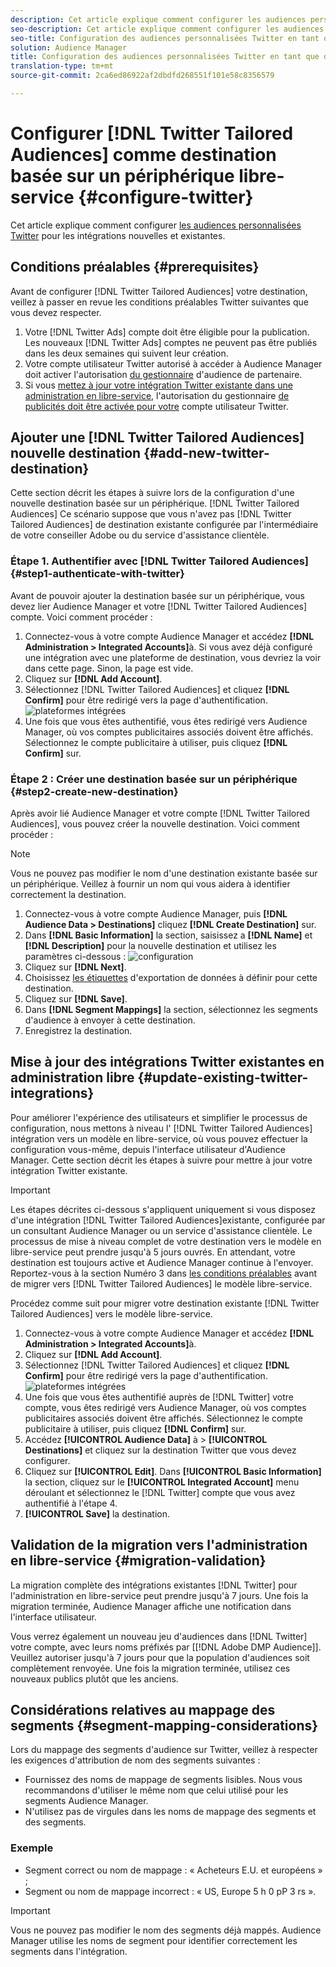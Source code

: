 ```yaml
---
description: Cet article explique comment configurer les audiences personnalisées Twitter pour les intégrations nouvelles et existantes.
seo-description: Cet article explique comment configurer les audiences personnalisées Twitter pour les intégrations nouvelles et existantes.
seo-title: Configuration des audiences personnalisées Twitter en tant que destination basée sur un périphérique en libre-service
solution: Audience Manager
title: Configuration des audiences personnalisées Twitter en tant que destination basée sur un périphérique en libre-service
translation-type: tm+mt
source-git-commit: 2ca6ed86922af2dbdfd268551f101e58c8356579

---
```



# Configurer [!DNL Twitter Tailored Audiences] comme destination basée sur un périphérique libre-service {#configure-twitter}

Cet article explique comment configurer [les audiences personnalisées Twitter](https://business.twitter.com/en/targeting/tailored-audiences.html) pour les intégrations nouvelles et existantes.

## Conditions préalables {#prerequisites}

Avant de configurer [!DNL Twitter Tailored Audiences] votre destination, veillez à passer en revue les conditions préalables Twitter suivantes que vous devez respecter.

1. Votre [!DNL Twitter Ads] compte doit être éligible pour la publication. Les nouveaux [!DNL Twitter Ads] comptes ne peuvent pas être publiés dans les deux semaines qui suivent leur création.
2. Votre compte utilisateur Twitter autorisé à accéder à Audience Manager doit activer l'autorisation [du gestionnaire](https://business.twitter.com/en/help/troubleshooting/multi-user-login-faq.html#accesslevels) d'audience de partenaire.
3. Si vous [mettez à jour votre intégration Twitter existante dans une administration en libre-service](#update-existing-twitter-integrations), l'autorisation du gestionnaire [de publicités doit être activée pour votre](https://business.twitter.com/en/help/troubleshooting/multi-user-login-faq.html#accesslevels) compte utilisateur Twitter.

## Ajouter une [!DNL Twitter Tailored Audiences] nouvelle destination {#add-new-twitter-destination}

Cette section décrit les étapes à suivre lors de la configuration d'une nouvelle destination basée sur un périphérique. [!DNL Twitter Tailored Audiences] Ce scénario suppose que vous n'avez pas [!DNL Twitter Tailored Audiences] de destination existante configurée par l'intermédiaire de votre conseiller Adobe ou du service d'assistance clientèle.

### Étape 1. Authentifier avec [!DNL Twitter Tailored Audiences]{#step1-authenticate-with-twitter}

Avant de pouvoir ajouter la destination basée sur un périphérique, vous devez lier Audience Manager et votre [!DNL Twitter Tailored Audiences] compte. Voici comment procéder :

1. Connectez-vous à votre compte Audience Manager et accédez **[!DNL Administration > Integrated Accounts]**&#x200B;à. Si vous avez déjà configuré une intégration avec une plateforme de destination, vous devriez la voir dans cette page. Sinon, la page est vide.
2. Cliquez sur **[!DNL Add Account]**.
3. Sélectionnez [!DNL Twitter Tailored Audiences] et cliquez **[!DNL Confirm]** pour être redirigé vers la page d'authentification. ![plateformes intégrées](assets/dbd-integrated-platforms.png)
4. Une fois que vous êtes authentifié, vous êtes redirigé vers Audience Manager, où vos comptes publicitaires associés doivent être affichés. Sélectionnez le compte publicitaire à utiliser, puis cliquez **[!DNL Confirm]** sur.

### Étape 2 : Créer une destination basée sur un périphérique {#step2-create-new-destination}

Après avoir lié Audience Manager et votre compte [!DNL Twitter Tailored Audiences], vous pouvez créer la nouvelle destination. Voici comment procéder :

>[!NOTE]
>
>Vous ne pouvez pas modifier le nom d'une destination existante basée sur un périphérique. Veillez à fournir un nom qui vous aidera à identifier correctement la destination.

1. Connectez-vous à votre compte Audience Manager, puis **[!DNL Audience Data > Destinations]** cliquez **[!DNL Create Destination]** sur.
2. Dans **[!DNL Basic Information]** la section, saisissez a **[!DNL Name]** et **[!DNL Description]** pour la nouvelle destination et utilisez les paramètres ci-dessous : ![configuration](assets/dbd-new-basic.png)
3. Cliquez sur **[!DNL Next]**.
4. Choisissez [les étiquettes](/help/using/features/data-export-controls.md#controls-labels) d'exportation de données à définir pour cette destination.
5. Cliquez sur **[!DNL Save]**.
6. Dans **[!DNL Segment Mappings]** la section, sélectionnez les segments d'audience à envoyer à cette destination.
7. Enregistrez la destination.

## Mise à jour des intégrations Twitter existantes en administration libre {#update-existing-twitter-integrations}

Pour améliorer l'expérience des utilisateurs et simplifier le processus de configuration, nous mettons à niveau l' [!DNL Twitter Tailored Audiences] intégration vers un modèle en libre-service, où vous pouvez effectuer la configuration vous-même, depuis l'interface utilisateur d'Audience Manager. Cette section décrit les étapes à suivre pour mettre à jour votre intégration Twitter existante.

>[!IMPORTANT]
>
>Les étapes décrites ci-dessous s'appliquent uniquement si vous disposez d'une intégration [!DNL Twitter Tailored Audiences]existante, configurée par un consultant Audience Manager ou un service d'assistance clientèle. Le processus de mise à niveau complet de votre destination vers le modèle en libre-service peut prendre jusqu'à 5 jours ouvrés. En attendant, votre destination est toujours active et Audience Manager continue à l'envoyer.
> Reportez-vous à la section Numéro 3 dans [les conditions préalables](#prerequisites) avant de migrer vers [!DNL Twitter Tailored Audiences] le modèle libre-service.

Procédez comme suit pour migrer votre destination existante [!DNL Twitter Tailored Audiences] vers le modèle libre-service.

1. Connectez-vous à votre compte Audience Manager et accédez **[!DNL Administration > Integrated Accounts]**&#x200B;à.
1. Cliquez sur **[!DNL Add Account]**.
1. Sélectionnez [!DNL Twitter Tailored Audiences] et cliquez **[!DNL Confirm]** pour être redirigé vers la page d'authentification. ![plateformes intégrées](assets/dbd-integrated-platforms.png)
1. Une fois que vous êtes authentifié auprès de [!DNL Twitter] votre compte, vous êtes redirigé vers Audience Manager, où vos comptes publicitaires associés doivent être affichés. Sélectionnez le compte publicitaire à utiliser, puis cliquez **[!DNL Confirm]** sur.
1. Accédez **[!UICONTROL Audience Data]** à &gt; **[!UICONTROL Destinations]** et cliquez sur la destination Twitter que vous devez configurer.
1. Cliquez sur **[!UICONTROL Edit]**. Dans **[!UICONTROL Basic Information]** la section, cliquez sur le **[!UICONTROL Integrated Account]** menu déroulant et sélectionnez le [!DNL Twitter] compte que vous avez authentifié à l'étape 4.
1. **[!UICONTROL Save]** la destination.

## Validation de la migration vers l'administration en libre-service {#migration-validation}

La migration complète des intégrations existantes [!DNL Twitter] pour l'administration en libre-service peut prendre jusqu'à 7 jours. Une fois la migration terminée, Audience Manager affiche une notification dans l'interface utilisateur.

Vous verrez également un nouveau jeu d'audiences dans [!DNL Twitter] votre compte, avec leurs noms préfixés par [[!DNL Adobe DMP Audience]]. Veuillez autoriser jusqu'à 7 jours pour que la population d'audiences soit complètement renvoyée. Une fois la migration terminée, utilisez ces nouveaux publics plutôt que les anciens.

## Considérations relatives au mappage des segments {#segment-mapping-considerations}

Lors du mappage des segments d'audience sur Twitter, veillez à respecter les exigences d'attribution de nom des segments suivantes :

* Fournissez des noms de mappage de segments lisibles. Nous vous recommandons d'utiliser le même nom que celui utilisé pour les segments Audience Manager.
* N'utilisez pas de virgules dans les noms de mappage des segments et des segments.

### Exemple

* Segment correct ou nom de mappage : « Acheteurs E.U. et européens » ;
* Segment ou nom de mappage incorrect : « US, Europe 5 h 0 pP 3 rs ».

>[!IMPORTANT]
>
>Vous ne pouvez pas modifier le nom des segments déjà mappés. Audience Manager utilise les noms de segment pour identifier correctement les segments dans l'intégration.
